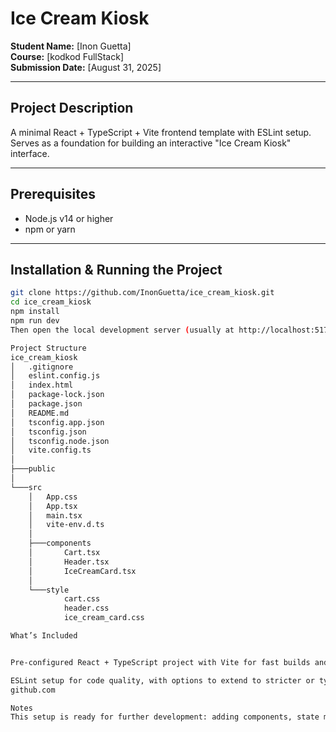 # Ice Cream Kiosk

**Student Name:** [Inon Guetta]  
**Course:** [kodkod FullStack]  
**Submission Date:** [August 31, 2025]

---

## Project Description  
A minimal React + TypeScript + Vite frontend template with ESLint setup. Serves as a foundation for building an interactive "Ice Cream Kiosk" interface.

---

## Prerequisites  
- Node.js v14 or higher  
- npm or yarn

---

## Installation & Running the Project  
```bash
git clone https://github.com/InonGuetta/ice_cream_kiosk.git
cd ice_cream_kiosk
npm install
npm run dev
Then open the local development server (usually at http://localhost:5173/).

Project Structure
ice_cream_kiosk
│   .gitignore
│   eslint.config.js
│   index.html
│   package-lock.json
│   package.json
│   README.md
│   tsconfig.app.json
│   tsconfig.json
│   tsconfig.node.json
│   vite.config.ts
│
├───public
│
└───src
    │   App.css
    │   App.tsx
    │   main.tsx
    │   vite-env.d.ts
    │
    ├───components
    │       Cart.tsx
    │       Header.tsx
    │       IceCreamCard.tsx
    │
    └───style
            cart.css
            header.css
            ice_cream_card.css

What’s Included


Pre-configured React + TypeScript project with Vite for fast builds and HMR (Hot Module Replacement).

ESLint setup for code quality, with options to extend to stricter or type-aware rules. 
github.com

Notes
This setup is ready for further development: adding components, state management, styling, or API integration.
